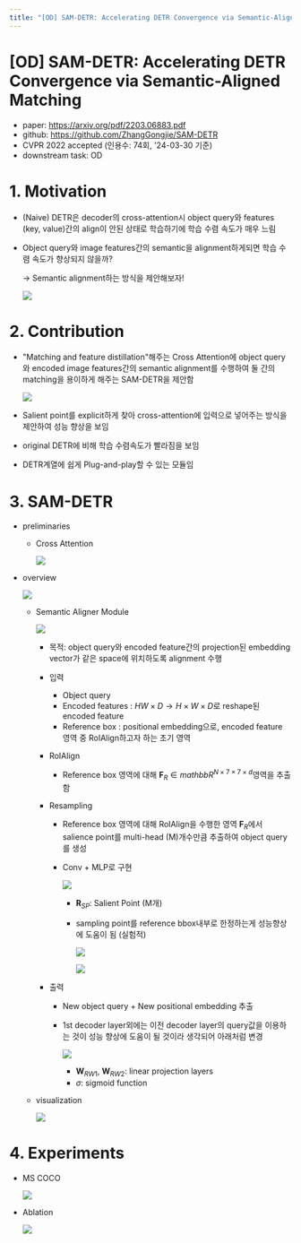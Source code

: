 ```yaml
---
title: "[OD] SAM-DETR: Accelerating DETR Convergence via Semantic-Aligned Matching"
---
```

# [OD] SAM-DETR: Accelerating DETR Convergence via Semantic-Aligned Matching

- paper: https://arxiv.org/pdf/2203.06883.pdf
- github: https://github.com/ZhangGongjie/SAM-DETR
- CVPR 2022 accepted (인용수: 74회, '24-03-30 기준)
- downstream task: OD

# 1. Motivation

- (Naive) DETR은 decoder의 cross-attention시 object query와 features (key, value)간의 align이 안된 상태로 학습하기에 학습 수렴 속도가 매우 느림

- Object query와 image features간의 semantic을 alignment하게되면 학습 수렴 속도가 향상되지 않을까?

  $\to$ Semantic alignment하는 방식을 제안해보자!

  ![](../images/2024-03-30/image-20240330173757267.png)

# 2. Contribution

- "Matching and feature distillation"해주는 Cross Attention에 object query와 encoded image features간의 semantic alignment를 수행하여 둘 간의 matching을 용이하게 해주는 SAM-DETR을 제안함

  ![](../images/2024-03-30/image-20240330174633461.png)

- Salient point를 explicit하게 찾아 cross-attention에 입력으로 넣어주는 방식을 제안하여 성능 향상을 보임

- original DETR에 비해 학습 수렴속도가 빨라짐을 보임

- DETR계열에 쉽게 Plug-and-play할 수 있는 모듈임

# 3. SAM-DETR

- preliminaries

  - Cross Attention

    ![](../images/2024-03-30/image-20240330174739350.png)

- overview

  ![](../images/2024-03-30/image-20240330174706346.png)

  - Semantic Aligner Module 

    ![](../images/2024-03-30/image-20240330175004481.png)

    - 목적: object query와 encoded feature간의 projection된 embedding vector가 같은 space에 위치하도록 alignment 수행

    - 입력

      - Object query
      - Encoded features : $HW \times D \to H \times W \times D$로 reshape된 encoded feature
      - Reference box : positional embedding으로, encoded feature 영역 중 RoIAlign하고자 하는 초기 영역 

    - RoIAlign

      - Reference box 영역에 대해 **F**$_R \in mathbb{R}^{N \times 7 \times 7 \times d}$영역을 추출함

    - Resampling

      - Reference box 영역에 대해 RoIAlign을 수행한 영역 **F**$_R$에서 salience point를 multi-head (M)개수만큼 추출하여 object query를 생성

      - Conv + MLP로 구현

        ![](../images/2024-03-30/image-20240330175538745.png)

        - **R**$_{SP}$: Salient Point (M개)

        - sampling point를 reference bbox내부로 한정하는게 성능향상에 도움이 됨 (실험적)

          ![](../images/2024-03-30/image-20240330175634039.png)

          ![](../images/2024-03-30/image-20240330175645137.png)

    - 출력

      - New object query + New positional embedding 추출

      - 1st decoder layer외에는 이전 decoder layer의 query값을 이용하는 것이 성능 향상에 도움이 될 것이라 생각되어 아래처럼 변경

        ![](../images/2024-03-30/image-20240330175725589.png)

        - **W**$_{RW1}$, **W**$_{RW2}$: linear projection layers
        - $\sigma$: sigmoid function

  - visualization

    ![](../images/2024-03-30/image-20240330175824293.png)

    

# 4. Experiments

- MS COCO

  ![](../images/2024-03-30/image-20240330175846214.png)

- Ablation

  ![](../images/2024-03-30/image-20240330175908392.png)
